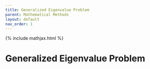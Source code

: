 ```yaml
---
title: Generalized Eigenvalue Problem
parent: Mathematical Methods
layout: default
nav_order: 1
---
```

{% include mathjax.html %}

# Generalized Eigenvalue Problem
